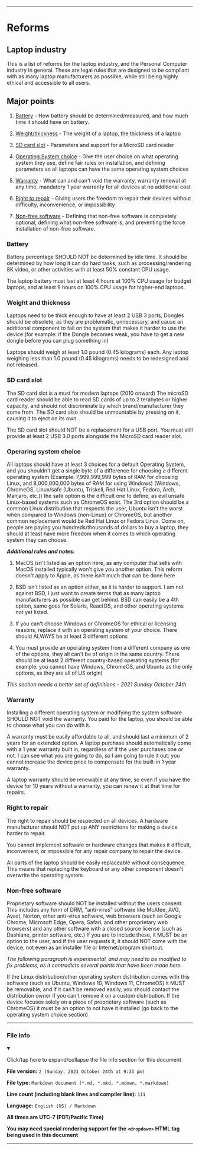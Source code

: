 
***

# Reforms

## Laptop industry

This is a list of reforms for the laptop industry, and the Personal Computer industry in general. These are legal rules that are designed to be compliant with as many laptop manufacturers as possible, while still being highly ethical and accessible to all users.

## Major points

1. [Battery](#Battery) - How battery should be determined/measured, and how much time it should have on battery.

2. [Weight/thickness](#Weight-and-thickness) - The weight of a laptop, the thickness of a laptop

3. [SD card slot](#SD-card-slot) - Parameters and support for a MicroSD card reader

4. [Operating System choice](#Operating-system-coice) - Give the user choice on what operating system they use, define fair rules on installation, and defining parameters so all laptops can have the same operating system choices

5. [Warranty](#Warranty) - What can and can't void the warranty, warranty renewal at any time, mandatory 1 year warranty for all devices at no additional cost

6. [Right to repair](#Right-to-repair) - Giving users the freedom to repair their devices without difficulty, inconvenience, or impossibility

7. [Non-free software](#Non-free-software) - Defining that non-free software is completely optional, defining what non-free software is, and preventing the force installation of non-free software.

### Battery

Battery percentage SHOULD NOT be determined by idle time. It should be determined by how long it can do hard tasks, such as processing/rendering 8K video, or other activities with at least 50% constant CPU usage.

The laptop battery must last at least 4 hours at 100% CPU usage for budget laptops, and at least 9 hours on 100% CPU usage for higher-end laptops.

### Weight and thickness

Laptops need to be thick enough to have at least 2 USB 3 ports, Dongles should be obsolete, as they are problematic, unnecessary, and cause an additional component to fail on the system that makes it harder to use the device (for example: if the Dongle becomes weak, you have to get a new dongle before you can plug something in)

Laptops should weigh at least 1.0 pound (0.45 kilograms) each. Any laptop weighing less than 1.0 pound (0.45 kilograms) needs to be redesigned and not released.

### SD card slot

The SD card slot is a must for modern laptops (2010 onward) The microSD card reader should be able to read SD cards of up to 2 terabytes or higher capacity, and should not discriminate by which brand/manufacturer they come from. The SD card also should be unmountable by pressing on it, causing it to eject on its own.

The SD card slot should NOT be a replacement for a USB port. You must still provide at least 2 USB 3.0 ports alongside the MicroSD card reader slot.

### Operaring system choice

All laptops should have at least 3 choices for a default Operating System, and you shouldn't get a single byte of a difference for choosing a different operating system (Example: 7,999,999,999 bytes of RAM for choosing Linux, and 8,000,000,000 bytes of RAM for using Windows) (Windows, ChromeOS, Linux/safe (Ubuntu, Triskell, Red Hat Linux, Fedora, Arch, Manjaro, etc.)) the safe option is the difficult one to define, as evil unsafe Linux-based systems such as ChromeOS exist. The 3rd option should be a common Linux distribution that respects the user, Ubuntu isn't the worst when compared to Windows (non-Linux) or ChromeOS, but another common replacement would be Red Hat Linux or Fedora Linux. Come on, people are paying you hundreds/thousands of dollars to buy a laptop, they should at least have more freedom when it comes to which operating system they can choose.

***Additional rules and notes:***

1. MacOS isn't listed as an option here, as any computer that sells with MacOS installed typically won't give you another option. This reform doesn't apply to Apple, as there isn't much that can be done here 

2. BSD isn't listed as an option either, as it is harder to support. I am not against BSD, I just want to create terms that as many laptop manufacturers as possible can get behind. BSD can easily be a 4th option, same goes for Solaris, ReactOS, and other operating systems not yet listed.

3. If you can't choose Windows or ChromeOS for ethical or licensing reasons, replace it with an operating system of your choice. There should ALWAYS be at least 3 different options

4. You must provide an operating system from a different company as one of the options, they all can't be of origin in the same country. There should be at least 2 different country-based operating systems (for example: you cannot have Windows, ChromeOS, and Ubuntu as the only options, as they are all of US origin)

_This section needs a better set of definitions - 2021 Sunday October 24th_

### Warranty

<!-- Draft 1
The following text is supposed to be crossed through. If it is not, please skip from line 19 to line 21

~~Installing a different operating system SHOULD NOT void the warranty. If we really have to talk about it like this: modification of the device system software can void the warranty, unless your system software is open source, you know what, screw the warranty. I am going to rewrite this~~
!-->

Installing a different operating system or modifying the system software SHOULD NOT void the warranty. You paid for the laptop, you should be able to choose what you can do with it.

A warranty must be easily affordable to all, and should last a minimum of 2 years for an extended option. A laptop purchase should automatically come with a 1 year warranty built in, regardless of if the user purchases one or not. I can see what you are going to do, so I am going to rule it out: you cannot increase the device price to compensate for the built-in 1 year warranty.

A laptop warranty should be renewable at any time, so even if you have the device for 10 years without a warranty, you can renew it at that time for repairs.

### Right to repair

The right to repair should be respected on all devices. A hardware manufacturer should NOT put up ANY restrictions for making a device harder to repair.

You cannot implement software or hardware changes that makes it difficult, inconvenient, or impossible for any repair company to repair the device.

All parts of the laptop should be easily replaceable without consequence. This means that replacing the keyboard or any other component doesn't overwrite the operating system. <!-- (yeah, thanks on that one Dell) !-->

### Non-free software

Proprietary software should NOT be installed without the users consent. This includes any form of DRM, "anti-virus" software like McAfee, AVG, Avast, Norton, other anti-virus software, web browsers (such as Google Chrome, Microsoft Edge, Opera, Safari, and other proprietary web browsers) and any other software with a closed source license (such as Dashlane, printer software, etc.) If you are to include these, it MUST be an option to the user, and if the user requests it, it should NOT come with the device, not even as an installer file or Internet/program shortcut.

_The following paragraph is experimental, and may need to be modified to fix problems, as it contradicts several points that have been made here._

If the Linux distribution/other operating system distribution comes with this software (such as Ubuntu, Windows 10, Windows 11, ChromeOS) it MUST be removable, and if it can't be removed easily, you should contact the distribution owner if you can't remove it on a custom distribution. If the device focuses solely on a piece of proprietary software (such as ChromeOS) it must be an option to not have it installed (go back to the operating system choice section)

***

### File info

<details open><summary><p>Click/tap here to expand/collapse the file info section for this document</p></summary>

**File version:** `2 (Sunday, 2021 October 24th at 9:33 pm)`

**File type:** `Markdown document (*.md, *.mkd, *.mdown, *.markdown)`

**Line count (including blank lines and compiler line):** `111`

**Language:** `English (US) / Markdown`

</details>

**All times are UTC-7 (PDT/Pacific Time)**

**You may need special rendering support for the `<dropdown>` HTML tag being used in this document**

***

